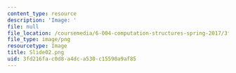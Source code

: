 ```yaml
---
content_type: resource
description: 'Image: '
file: null
file_location: /coursemedia/6-004-computation-structures-spring-2017/3fd216fac0d8a4dca530c15590a9af85_Slide02.png
file_type: image/png
resourcetype: Image
title: Slide02.png
uid: 3fd216fa-c0d8-a4dc-a530-c15590a9af85
---
```

